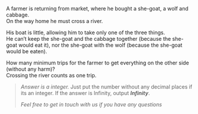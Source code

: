 <div class="markdown-content" id="problem-content">
<p>A farmer is returning from market, where he bought a she-goat, a wolf and cabbage. <br/>
On the way home he must cross a river.</p>
<p>His boat is little, allowing him to take only one of the three things. <br/>
He can’t keep the she-goat and the cabbage together (because the she-goat would eat it), nor the she-goat with the wolf (because the she-goat would be eaten).</p>
<p>How many minimum trips for the farmer to get everything on the other side (without any harm)? <br/>
Crossing the river counts as one trip.</p>
<blockquote>
<p><em>Answer is a integer.</em>  Just put the number without any decimal places if its an integer. If the answer is Infinity, output <strong><em>Infinity</em></strong>.</p>
<p><em>Feel free to get in touch with us if you have any questions</em></p>
</blockquote>
</div>